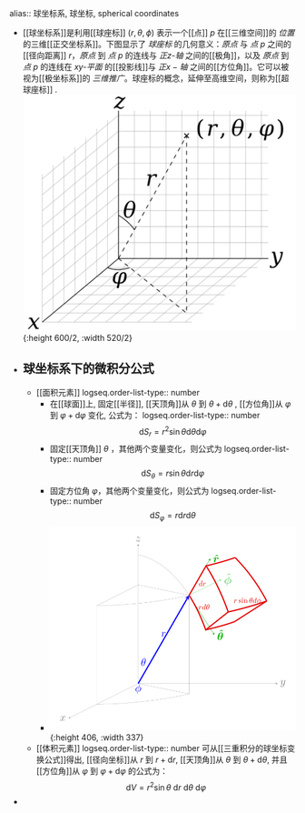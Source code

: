 alias:: 球坐标系, 球坐标, spherical coordinates

- [[球坐标系]]是利用[[球座标]] $(r,\theta,\phi)$ 表示一个[[点]] $p$ 在[[三维空间]]的 *位置* 的三维[[正交坐标系]]。下图显示了 *球座标* 的几何意义：*原点* 与 *点* $p$ 之间的[[径向距离]] $r$，*原点* 到 *点* $p$ 的连线与 *正z-轴* 之间的[[极角]]，以及 *原点* 到 *点* $p$ 的连线在 *xy-平面* 的[[投影线]]与 $正x-轴$ 之间的[[方位角]]。它可以被视为[[极坐标系]]的 *三维推广*。球座标的概念，延伸至高维空间，则称为[[超球座标]] .
  ![3D_Spherical.png](../assets/3D_Spherical_1694353951338_0.png){:height 600/2, :width 520/2}
- ## 球坐标系下的微积分公式
	- [[面积元素]]
	  logseq.order-list-type:: number
		- 在[[球面]]上, 固定[[半径]], [[天顶角]]从 $\theta$ 到 $\theta+\mathrm{d}\theta$ , [[方位角]]从 $\varphi$ 到 $\varphi+\mathrm{d}\varphi$ 变化, 公式为：
		  logseq.order-list-type:: number
		  $$\mathrm{d}{S_r}=r^2\sin\theta\mathrm{d}\theta\mathrm{d}\varphi$$
		- 固定[[天顶角]] $\theta$ ，其他两个变量变化，则公式为
		  logseq.order-list-type:: number
		  $$
		  \mathrm{d}S_{\theta}=r\sin\theta\mathrm{d}r\mathrm{d}\varphi
		  $$
		- 固定方位角 $\varphi$，其他两个变量变化，则公式为
		  logseq.order-list-type:: number
		  $$
		  \mathrm{d}S_{\varphi}=r\mathrm{d}r\mathrm{d}\theta
		  $$
		- ![Nabla_spherical2.png](../assets/Nabla_spherical2_1694357566419_0.png){:height 406, :width 337}
	- [[体积元素]]
	  logseq.order-list-type:: number
	  可从[[三重积分的球坐标变换公式]]得出, [[径向坐标]]从 $r$ 到 $r+\mathrm{d}r$, [[天顶角]]从 $\theta$ 到 $\theta+\mathrm{d}\theta$, 并且[[方位角]]从 $\varphi$ 到 $\varphi+\mathrm{d}\varphi$ 的公式为：
	  $$
	  \mathrm{d}V=r^2\sin\theta\:\mathrm{d}r\:\mathrm{d}\theta\:\mathrm{d}\varphi
	  $$
-